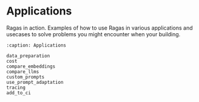 # Applications

Ragas in action. Examples of how to use Ragas in various applications and
usecases to solve problems you might encounter when your building.

```{toctree}
:caption: Applications

data_preparation
cost
compare_embeddings
compare_llms
custom_prompts
use_prompt_adaptation
tracing
add_to_ci
```
